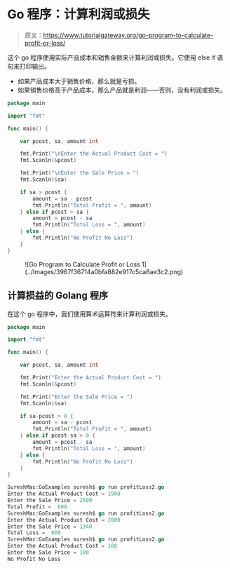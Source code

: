 # Go 程序：计算利润或损失

> 原文：<https://www.tutorialgateway.org/go-program-to-calculate-profit-or-loss/>

这个 go 程序使用实际产品成本和销售金额来计算利润或损失。它使用 else if 语句来打印输出。

*   如果产品成本大于销售价格，那么就是亏损。
*   如果销售价格高于产品成本，那么产品就是利润——否则，没有利润或损失。

```go
package main

import "fmt"

func main() {

    var pcost, sa, amount int

    fmt.Print("\nEnter the Actual Product Cost = ")
    fmt.Scanln(&pcost)

    fmt.Print("\nEnter the Sale Price = ")
    fmt.Scanln(&sa)

    if sa > pcost {
        amount = sa - pcost
        fmt.Println("Total Profit = ", amount)
    } else if pcost > sa {
        amount = pcost - sa
        fmt.Println("Total Loss = ", amount)
    } else {
        fmt.Println("No Profit No Loss")
    }
}
```

<figure class="wp-block-image size-large">![Go Program to Calculate Profit or Loss 1](../Images/3967f36714a0bfa882e917c5ca8ae3c2.png)</figure>

## 计算损益的 Golang 程序

在这个 go 程序中，我们使用算术运算符来计算利润或损失。

```go
package main

import "fmt"

func main() {

    var pcost, sa, amount int

    fmt.Print("Enter the Actual Product Cost = ")
    fmt.Scanln(&pcost)

    fmt.Print("Enter the Sale Price = ")
    fmt.Scanln(&sa)

    if sa-pcost > 0 {
        amount = sa - pcost
        fmt.Println("Total Profit = ", amount)
    } else if pcost-sa > 0 {
        amount = pcost - sa
        fmt.Println("Total Loss = ", amount)
    } else {
        fmt.Println("No Profit No Loss")
    }
}
```

```go
SureshMac:GoExamples suresh$ go run profitLoss2.go
Enter the Actual Product Cost = 1900
Enter the Sale Price = 2500
Total Profit =  600
SureshMac:GoExamples suresh$ go run profitLoss2.go
Enter the Actual Product Cost = 2000
Enter the Sale Price = 1340
Total Loss =  660
SureshMac:GoExamples suresh$ go run profitLoss2.go
Enter the Actual Product Cost = 100
Enter the Sale Price = 100
No Profit No Loss
```